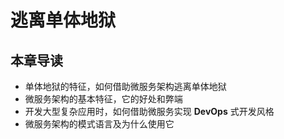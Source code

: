 # 逃离单体地狱

## 本章导读
* 单体地狱的特征，如何借助微服务架构逃离单体地狱
* 微服务架构的基本特征，它的好处和弊端
* 开发大型复杂应用时，如何借助微服务实现 **DevOps** 式开发风格
* 微服务架构的模式语言及为什么使用它